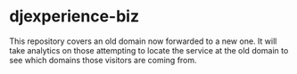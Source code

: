 # djexperience-biz
This repository covers an old domain now forwarded to a new one. It will take analytics on those attempting to locate the service at the old domain to see which domains those visitors are coming from.

